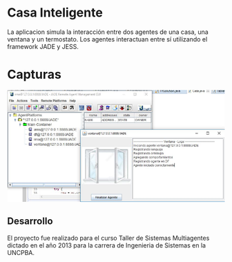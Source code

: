 # Casa Inteligente

La aplicacion simula la interacción entre dos agentes de una casa, una ventana y un termostato. Los agentes interactuan entre sí utilizando el framework JADE y JESS.

# Capturas

<img src="./docs/img/casa-inteligente.jpg" alt="Casa Inteligente App">

## Desarrollo

El proyecto fue realizado para el curso Taller de Sistemas Multiagentes dictado en el año 2013 para la carrera de Ingenieria de Sistemas en la UNCPBA.

